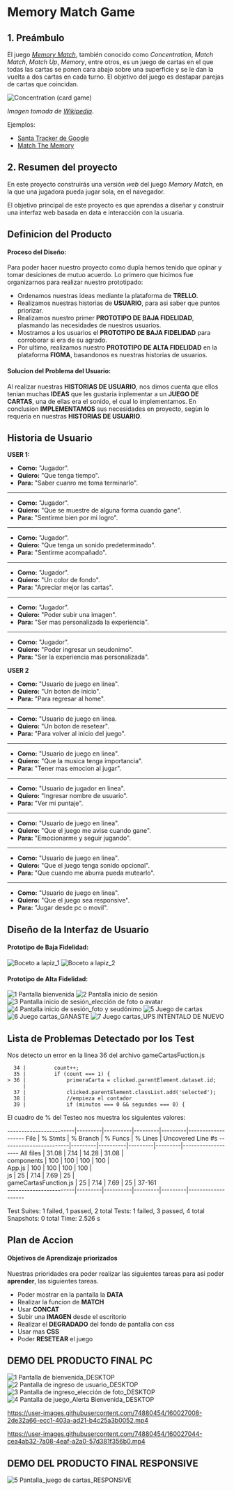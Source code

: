 # Memory Match Game

## 1. Preámbulo

El juego [_Memory Match_](https://en.wikipedia.org/wiki/Concentration_(card_game)),
también conocido como _Concentration_, _Match Match_, _Match Up_, _Memory_,
entre otros, es un juego de cartas en el que todas las cartas se ponen cara
abajo sobre una superficie y se le dan la vuelta a dos cartas en cada turno. El
objetivo del juego es destapar parejas de cartas que coincidan.

![Concentration (card game)](https://user-images.githubusercontent.com/110297/135919005-66aefadb-c462-49e2-bf10-2374f2e47688.png)

_Imagen tomada de [Wikipedia](https://en.wikipedia.org/wiki/Concentration_(card_game))_.

Ejemplos:

* [Santa Tracker de Google](https://santatracker.google.com/matching.html)
* [Match The Memory](https://matchthememory.com/play)

## 2. Resumen del proyecto

En este proyecto construirás una versión _web_ del juego _Memory Match_, en la
que una jugadora pueda jugar sola, en el navegador.

El objetivo principal de este proyecto es que aprendas a diseñar y construir una
interfaz web basada en data e interacción con la usuaria.

## Definicion del Producto
#### Proceso del Diseño:
Para poder hacer nuestro proyecto como dupla hemos tenido que opinar y tomar desiciones de mutuo acuerdo.
Lo primero que hicimos fue organizarnos para realizar nuestro prototipado:
- Ordenamos nuestras ideas mediante la plataforma de **TRELLO**.
- Realizamos nuestras historias de **USUARIO**, para asi saber que puntos priorizar.
- Realizamos nuestro primer **PROTOTIPO DE BAJA FIDELIDAD**, plasmando las necesidades de nuestros usuarios.
- Mostramos a los usuarios el **PROTOTIPO DE BAJA FIDELIDAD** para corroborar si era de su agrado.
- Por ultimo, realizamos nuestro **PROTOTIPO DE ALTA FIDELIDAD** en la plataforma **FIGMA**, basandonos es nuestras historias de usuarios.

#### Solucion del Problema del Usuario:
Al realizar nuestras **HISTORIAS DE USUARIO**, nos dimos cuenta que ellos tenian muchas **IDEAS** que les gustaria inplementar a un **JUEGO DE CARTAS**, una de ellas era el sonido, el cual lo implementamos.
En conclusion **IMPLEMENTAMOS** sus necesidades en proyecto, segùn lo requeria en nuestras **HISTORIAS DE USUARIO**.

## Historia de Usuario
 **USER 1:**
 - **Como:**   "Jugador".
 - **Quiero:** "Que tenga tiempo".
 - **Para:** "Saber cuanro me toma terminarlo".
 ****
 - **Como:** "Jugador".
 - **Quiero:** "Que se muestre de alguna forma cuando gane".
 - **Para:**  "Sentirme bien por mi logro".
  ****
 - **Como:** "Jugador".
 - **Quiero:** "Que tenga un sonido predeterminado".
 - **Para:**  "Sentirme acompañado".
  ****
 - **Como:** "Jugador".
 - **Quiero:** "Un color de fondo".
 - **Para:**  "Apreciar mejor las cartas".
  ****
 - **Como:** "Jugador".
 - **Quiero:** "Poder subir una imagen".
 - **Para:**  "Ser mas personalizada la experiencia".
  ****
 - **Como:** "Jugador".
 - **Quiero:** "Poder ingresar un seudonimo".
 - **Para:**  "Ser la experiencia mas personalizada".
 
**USER 2**
 - **Como:** "Usuario de juego en linea".
 - **Quiero:** "Un boton de inicio".
 - **Para:**  "Para regresar al home".
 ****
 - **Como:** "Usuario de juego en linea.
 - **Quiero:** "Un boton de resetear".
 - **Para:**  "Para volver al inicio del juego".
 ****
 - **Como:** "Usuario de juego en linea".
 - **Quiero:** "Que la musica tenga importancia".
 - **Para:**  "Tener mas emocion al jugar".
 ****
 - **Como:** "Usuario de jugador en linea".
 - **Quiero:** "Ingresar nombre de usuario".
 - **Para:**  "Ver mi puntaje".
 ****
 - **Como:** "Usuario de juego en linea".
 - **Quiero:** "Que el juego me avise cuando gane".
 - **Para:**  "Emocionarme y seguir jugando".
 ****
 - **Como:** "Usuario de juego en linea".
 - **Quiero:** "Que el juego tenga sonido opcional".
 - **Para:**  "Que cuando me aburra pueda mutearlo".
 ****
 - **Como:** "Usuario de juego en linea".
 - **Quiero:** "Que el juego sea responsive".
 - **Para:**  "Jugar desde pc o movil".
 
## Diseño de la Interfaz de Usuario
#### Prototipo de Baja Fidelidad:
![Boceto a lapiz_1](https://user-images.githubusercontent.com/74880454/160026368-1b8d7194-baa8-4d8c-8f37-c03d088e15c0.jpeg)
![Boceto a lapiz_2](https://user-images.githubusercontent.com/74880454/160026391-5ef0302f-aa2b-4c9d-9fbc-c22010cc70ff.jpeg)
#### Prototipo de Alta Fidelidad:
![1  Pantalla bienvenida](https://user-images.githubusercontent.com/74880454/160026540-b643b293-8bb4-49ed-8350-d142e177b62b.jpg)
![2  Pantalla inicio de sesión](https://user-images.githubusercontent.com/74880454/160026547-0e887d50-9e70-467b-a03d-b8daf409883e.jpg)
![3  Pantalla inicio de sesión_elección de foto o avatar](https://user-images.githubusercontent.com/74880454/160026552-94467882-f06d-443c-ab61-b89586f9eabd.jpg)
![4  Pantalla inicio de sesión_foto y seudónimo](https://user-images.githubusercontent.com/74880454/160026554-a49bb44f-42d0-434f-b28e-0e049221653b.jpg)
![5  Juego de cartas](https://user-images.githubusercontent.com/74880454/160026556-fc3b2fc6-97a7-4942-b7ee-480b0d84834d.png)
![6  Juego cartas_GANASTE](https://user-images.githubusercontent.com/74880454/160026560-99fadcc6-8219-45c3-9a45-acc42fcce70b.png)
![7  Juego cartas_UPS INTENTALO DE NUEVO](https://user-images.githubusercontent.com/74880454/160026567-55343858-afb0-4c29-ba57-7dfc9692ceae.png)

## Lista de Problemas Detectado por los Test
Nos detecto un error en la linea 36 del archivo gameCartasFuction.js

      34 |         count++;
      35 |         if (count === 1) {
    > 36 |             primeraCarta = clicked.parentElement.dataset.id;
         |                                    ^
      37 |             clicked.parentElement.classList.add('selected');
      38 |             //empieza el contador
      39 |             if (minutos === 0 && segundos === 0) {


El cuadro de % del Testeo nos muestra los siguientes valores:

------------------------|---------|----------|---------|---------|-------------------
File                    | % Stmts | % Branch | % Funcs | % Lines | Uncovered Line #s 
------------------------|---------|----------|---------|---------|-------------------
All files               |   31.08 |     7.14 |   14.28 |   31.08 |                   
 components             |     100 |      100 |     100 |     100 |                   
  App.js                |     100 |      100 |     100 |     100 |                   
 js                     |      25 |     7.14 |    7.69 |      25 |                   
  gameCartasFunction.js |      25 |     7.14 |    7.69 |      25 | 37-161            
------------------------|---------|----------|---------|---------|-------------------

Test Suites: 1 failed, 1 passed, 2 total
Tests:       1 failed, 3 passed, 4 total
Snapshots:   0 total
Time:        2.526 s

## Plan de Accion
#### Objetivos de Aprendizaje priorizados
Nuestras prioridades era poder realizar las siguientes tareas para asi poder **aprender**, las siguientes tareas.
- Poder mostrar en la pantalla la **DATA**
- Realizar la funcion de **MATCH**
- Usar **CONCAT**
- Subir una **IMAGEN** desde el escritorio
- Realizar el **DEGRADADO** del fondo de pantalla con css
- Usar mas **CSS**
- Poder **RESETEAR** el juego

## **DEMO DEL PRODUCTO FINAL PC**
![1  Pantalla de bienvenida_DESKTOP](https://user-images.githubusercontent.com/74880454/160026849-560810e3-166c-4456-91e5-ef0b914f9d8b.png)
![2  Pantalla de ingreso de usuario_DESKTOP](https://user-images.githubusercontent.com/74880454/160026915-58e69e66-cc69-4c11-8f9d-5e4288984178.png)
![3  Pantalla de ingreso_elección de foto_DESKTOP](https://user-images.githubusercontent.com/74880454/160026954-48b795d1-5837-42b0-ba1a-20479d630c52.png)
![4  Pantalla de juego_Alerta Bienvenida_DESKTOP](https://user-images.githubusercontent.com/74880454/160026968-bc095c3d-efe9-43ac-94b0-627e2bf2bdce.png)

https://user-images.githubusercontent.com/74880454/160027008-2de32a66-ecc1-403a-ad21-b4c25a3b0052.mp4

https://user-images.githubusercontent.com/74880454/160027044-cea4ab32-7a08-4eaf-a2a0-57d381f356b0.mp4

## **DEMO DEL PRODUCTO FINAL RESPONSIVE**
![5  Pantalla_juego de cartas_RESPONSIVE](https://user-images.githubusercontent.com/74880454/160027121-37788117-bbaf-48e0-9750-cb6f4ab95c61.png)



